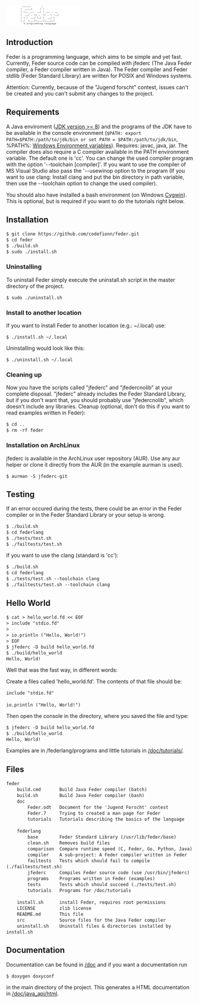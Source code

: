 ![Feder Logo](/logo.png)

## Introduction

Feder is a programming language, which aims to be simple and yet fast.
Currently, Feder source code can be compiled with jfederc (The Java Feder
compiler, a Feder compiler written in Java). The Feder compiler and Feder
stdlib (Feder Standard Library) are written for POSIX and Windows systems.

Attention: Currently, because of the "Jugend forscht" contest, issues can't be
created and you can't submit any changes to the project.

## Requirements

A Java enviroment ([JDK version >= 8](http://www.oracle.com/technetwork/java/javase/downloads/jdk8-downloads-2133151.html))
and the programs of the JDK have to be available in the console environment
(```$PATH: export PATH=$PATH:/path/to/jdk/bin or set PATH = $PATH:/path/to/jdk/bin```, %PATH%: [Windows Environment variables](https://www.computerhope.com/issues/ch000549.htm)).
Requires: javac, java, jar. The compiler does also require a C compiler available
in the PATH environment variable. The default one is 'cc'. You can change the
used compiler program with the option '--toolchain [compiler]'. If you want to
use the compiler of MS Visual Studio also pass the '--usewinop option to the
program (If you want to use clang: Install clang and put the bin directory in
path variable, then use the --toolchain option to change the used compiler).

You should also have installed a bash environment (on Windows [Cygwin](https://cygwin.com/)). This is
optional, but is required if you want to do the tutorials right below.

## Installation

```
$ git clone https://github.com/codefionn/feder.git
$ cd feder
$ ./build.sh
$ sudo ./install.sh
```

### Uninstalling

To uninstall Feder simply execute the uninstall.sh script in the master directory
of the project.

```
$ sudo ./uninstall.sh
```

### Install to another location

If you want to install Feder to another location (e.g.: ~/.local) use:

```
$ ./install.sh ~/.local
```


Uninstalling would look like this:

```
$ ./uninstall.sh ~/.local
```

### Cleaning up

Now you have the scripts called "jfederc" and "jfedercnolib" at your complete
disposal. "jfederc" already includes the Feder Standard Library, but if you
don't want that, you should probably use "jfedercnolib", which doesn't include
any libraries. Cleanup (optional, don't do this if you want to read examples
written in Feder):

```
$ cd ..
$ rm -rf feder
```

### Installation on ArchLinux

jfederc is available in the ArchLinux user repository (AUR). Use any aur helper
or clone it directly from the AUR (in the example aurman is used).

```
$ aurman -S jfederc-git
```

## Testing

If an error occured during the tests, there could be an error in the Feder
compiler or in the Feder Standard Library or your setup is wrong.

```
$ ./build.sh
$ cd federlang
$ ./tests/test.sh
$ ./failtests/test.sh
```

If you want to use the clang (standard is 'cc'):

```
$ ./build.sh
$ cd federlang
$ ./tests/test.sh --toolchain clang
$ ./failtests/test.sh --toolchain clang
```

## Hello World

```
$ cat > hello_world.fd << EOF
> include "stdio.fd"
> 
> io.println ("Hello, World!")
> EOF
$ jfederc -D build hello_world.fd
$ ./build/hello_world
Hello, World!
```
Well that was the fast way, in different words:

Create a files called 'hello\_world.fd'. The contents of that file should be:

```
include "stdio.fd"

io.println ("Hello, World!")
```

Then open the console in the directory, where you saved the file and type:

```
$ jfederc -D build hello_world.fd
$ ./build/hello_world
Hello, World!
```

Examples are in /federlang/programs and little tutorials in [/doc/tutorials/](/doc/tutorials).

## Files

```
feder
    build.cmd       Build Java Feder compiler (batch)
    build.sh        Build Java Feder compiler (bash)
    doc
        Feder.odt   Document for the 'Jugend Forscht' contest
        Feder.7     Trying to created a man page for Feder
        tutorials   Tutorials describing the basics of the language

    federlang
        base        Feder Standard Library (/usr/lib/feder/base)
        clean.sh    Removes build files
        comparison  Compare runtime speed (C, Feder, Go, Python, Java)
		compiler    A sub-project: A Feder compiler written in Feder
        failtests   Tests which should fail to compile (./failtests/test.sh)
        jfederc     Compiles Feder source code (use /usr/bin/jfederc)
        programs    Programs written in Feder (examples)
        tests       Tests which should succeed (./tests/test.sh)
        tutorials   Programs for /doc/tutorials

    install.sh      install Feder, requires root permissions
    LICENSE         zlib license
    README.md       This file
    src             Source files for the Java Feder compiler
    uninstall.sh 	Uninstall files & directories installed by install.sh
```

## Documentation

Documentation can be found in [/doc](/doc) and if you want a documentation run

```
$ doxygen doxyconf
```

in the main directory of the project. This generates a HTML documentation
in [/doc/java_api/html](/doc/java_api/html).
